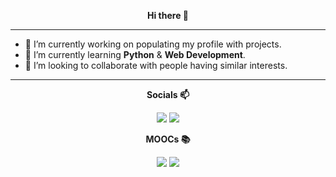 
<!-- Main -->
<p align="center"><strong>Hi there 👋</strong></p>

<hr>

<ul>
<li>🔭 I’m currently working on populating my profile with projects.</li>
<li>🌱 I’m currently learning <strong>Python</strong> & <strong>Web Development</strong>.</li>
<li>👯 I’m looking to collaborate with people having similar interests.</li>
</ul>
<div>

<hr>

<!-- Contacts -->
<div align="center">
<p><strong>Socials 📫</strong></p>
<a href="mailto:gjaledesma@gmail.com"><img src="https://img.shields.io/badge/Gmail-D14836?style=for-the-badge&logo=gmail&logoColor=white"></a>  <a href="mailto:gjaledesma@outlook.com"><img src="https://img.shields.io/badge/Outlook-0078D4?style=for-the-badge&logo=microsoft-outlook&logoColor=white"></a>

<br>

<div align="center">
<p><strong>MOOCs 📚</strong></p>
<a href="https://www.coursera.org/user/06d87c718869ff93519589521158e269"><img src="https://img.shields.io/badge/Coursera-%230056D2.svg?style=for-the-badge&logo=Coursera&logoColor=white"></a> <a href="https://profile.edx.org/u/gja_ledesma"><img src="https://img.shields.io/badge/edX-%2302262B.svg?style=for-the-badge&logo=edX&logoColor=white">
